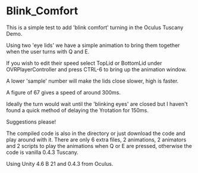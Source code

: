 Blink_Comfort
=============

This is a simple test to add 'blink comfort' turning in the Oculus Tuscany Demo.

Using two 'eye lids' we have a simple animation to bring them together when the user turns with Q and E.

If you wish to edit their speed select TopLid or BottomLid under OVRPlayerController and press CTRL-6 to bring up the animation window. 

A lower 'sample' number will make the lids close slower, high is faster. 

A figure of 67 gives a speed of around 300ms.

Ideally the turn would wait until the 'blinking eyes' are closed but I haven't found a quick method of delaying the Yrotation for 150ms.

Suggestions please!

The compiled code is also in the directory or just download the code and play around with it. There are only 6 extra files, 2 animations, 2 animators and 2 scripts to play the animations when Q or E are pressed, otherwise the code is vanilla 0.4.3 Tuscany.

Using Unity 4.6 B 21 and 0.4.3 from Oculus.
